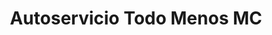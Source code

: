 ---
title: "Autoservicio Todo Menos MC"
url: /bogota-d-c/autoservicio-todo-menos-mc/
shop: Supermarkt
---